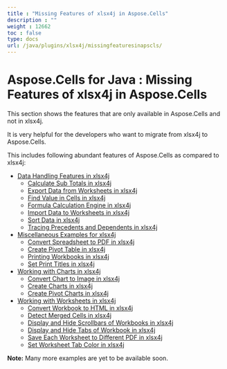 ```yaml
---
title : "Missing Features of xlsx4j in Aspose.Cells" 
description : "" 
weight : 12662 
toc : false
type: docs
url: /java/plugins/xlsx4j/missingfeaturesinapscls/
---
```


# Aspose.Cells for Java : Missing Features of xlsx4j in Aspose.Cells


This section shows the features that are only available in Aspose.Cells and not in xlsx4j.

It is very helpful for the developers who want to migrate from xlsx4j to Aspose.Cells.

This includes following abundant features of Aspose.Cells as compared to xlsx4j:

*   [Data Handling Features in xlsx4j](https://docs2.aspose.com/cells/java/plugins/xlsx4j/missingfeaturesinapscls/datahandling/)
    *   [Calculate Sub Totals in xlsx4j](https://docs2.aspose.com/cells/java/plugins/xlsx4j/missingfeaturesinapscls/datahandling/calculate+sub+totals+in+xlsx4j)
    *   [Export Data from Worksheets in xlsx4j](https://docs2.aspose.com/cells/java/plugins/xlsx4j/missingfeaturesinapscls/datahandling/export+data+from+worksheets+in+xlsx4j)
    *   [Find Value in Cells in xlsx4j](https://docs2.aspose.com/cells/java/plugins/xlsx4j/missingfeaturesinapscls/datahandling/find+value+in+cells+in+xlsx4j)
    *   [Formula Calculation Engine in xlsx4j](https://docs2.aspose.com/cells/java/plugins/xlsx4j/missingfeaturesinapscls/datahandling/formula+calculation+engine+in+xlsx4j)
    *   [Import Data to Worksheets in xlsx4j](https://docs2.aspose.com/cells/java/plugins/xlsx4j/missingfeaturesinapscls/datahandling/import+data+to+worksheets+in+xlsx4j)
    *   [Sort Data in xlsx4j](https://docs2.aspose.com/cells/java/plugins/xlsx4j/missingfeaturesinapscls/datahandling/sort+data+in+xlsx4j)
    *   [Tracing Precedents and Dependents in xlsx4j](https://docs2.aspose.com/cells/java/plugins/xlsx4j/missingfeaturesinapscls/datahandling/tracing+precedents+and+dependents+in+xlsx4j)
*   [Miscellaneous Examples for xlsx4j](https://docs2.aspose.com/cells/java/plugins/xlsx4j/missingfeaturesinapscls/miscellaneousexamples/)
    *   [Convert Spreadsheet to PDF in xlsx4j](https://docs2.aspose.com/cells/java/plugins/xlsx4j/missingfeaturesinapscls/miscellaneousexamples/convert+spreadsheet+to+pdf+in+xlsx4j)
    *   [Create Pivot Table in xlsx4j](https://docs2.aspose.com/cells/java/plugins/xlsx4j/missingfeaturesinapscls/miscellaneousexamples/create+pivot+table+in+xlsx4j)
    *   [Printing Workbooks in xlsx4j](https://docs2.aspose.com/cells/java/plugins/xlsx4j/missingfeaturesinapscls/miscellaneousexamples/printing+workbooks+in+xlsx4j)
    *   [Set Print Titles in xlsx4j](https://docs2.aspose.com/cells/java/plugins/xlsx4j/missingfeaturesinapscls/miscellaneousexamples/set+print+titles+in+xlsx4j)
*   [Working with Charts in xlsx4j](https://docs2.aspose.com/cells/java/plugins/xlsx4j/missingfeaturesinapscls/charts/)
    *   [Convert Chart to Image in xlsx4j](https://docs2.aspose.com/cells/java/plugins/xlsx4j/missingfeaturesinapscls/charts/convert+chart+to+image+in+xlsx4j)
    *   [Create Charts in xlsx4j](https://docs2.aspose.com/cells/java/plugins/xlsx4j/missingfeaturesinapscls/charts/create+charts+in+xlsx4j)
    *   [Create Pivot Charts in xlsx4j](https://docs2.aspose.com/cells/java/plugins/xlsx4j/missingfeaturesinapscls/charts/create+pivot+charts+in+xlsx4j)
*   [Working with Worksheets in xlsx4j](https://docs2.aspose.com/cells/java/plugins/xlsx4j/missingfeaturesinapscls/worksheets/)
    *   [Convert Workbook to HTML in xlsx4j](https://docs2.aspose.com/cells/java/plugins/xlsx4j/missingfeaturesinapscls/worksheets/convert+workbook+to+html+in+xlsx4j)
    *   [Detect Merged Cells in xlsx4j](https://docs2.aspose.com/cells/java/plugins/xlsx4j/missingfeaturesinapscls/worksheets/detect+merged+cells+in+xlsx4j)
    *   [Display and Hide Scrollbars of Workbooks in xlsx4j](https://docs2.aspose.com/cells/java/plugins/xlsx4j/missingfeaturesinapscls/worksheets/display+and+hide+scrollbars+of+workbooks+in+xlsx4j)
    *   [Display and Hide Tabs of Workbook in xlsx4j](https://docs2.aspose.com/cells/java/plugins/xlsx4j/missingfeaturesinapscls/worksheets/display+and+hide+tabs+of+workbook+in+xlsx4j)
    *   [Save Each Worksheet to Different PDF in xlsx4j](https://docs2.aspose.com/cells/java/plugins/xlsx4j/missingfeaturesinapscls/worksheets/save+each+worksheet+to+different+pdf+in+xlsx4j)
    *   [Set Worksheet Tab Color in xlsx4j](https://docs2.aspose.com/cells/java/plugins/xlsx4j/missingfeaturesinapscls/worksheets/set+worksheet+tab+color+in+xlsx4j)

**Note:** Many more examples are yet to be available soon.


